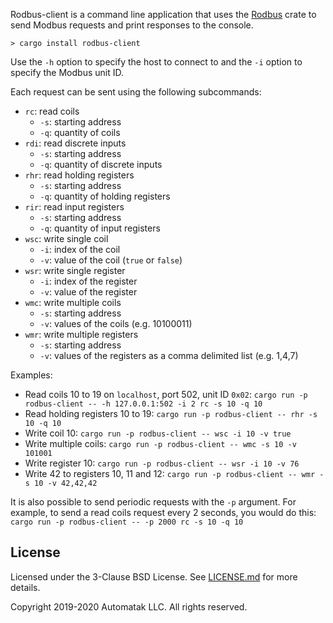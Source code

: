 
Rodbus-client is a command line application that uses the [Rodbus](https://crates.io/crates/rodbus) crate
to send Modbus requests and print responses to the console. 
 
```
> cargo install rodbus-client
```

Use the `-h` option to specify the host to connect to and the `-i` option to
specify the Modbus unit ID.

Each request can be sent using the following subcommands:

- `rc`: read coils
    - `-s`: starting address
    - `-q`: quantity of coils
- `rdi`: read discrete inputs
    - `-s`: starting address
    - `-q`: quantity of discrete inputs
- `rhr`: read holding registers
    - `-s`: starting address
    - `-q`: quantity of holding registers
- `rir`: read input registers
    - `-s`: starting address
    - `-q`: quantity of input registers
- `wsc`: write single coil
    - `-i`: index of the coil
    - `-v`: value of the coil (`true` or `false`)
- `wsr`: write single register
    - `-i`: index of the register
    - `-v`: value of the register
- `wmc`: write multiple coils
    - `-s`: starting address
    - `-v`: values of the coils (e.g. 10100011)
- `wmr`: write multiple registers
    - `-s`: starting address
    - `-v`: values of the registers as a comma delimited list (e.g. 1,4,7)

Examples:

- Read coils 10 to 19 on `localhost`, port 502, unit ID `0x02`: `cargo run -p rodbus-client -- -h
  127.0.0.1:502 -i 2 rc -s 10 -q 10`
- Read holding registers 10 to 19: `cargo run -p rodbus-client -- rhr -s 10 -q 10`
- Write coil 10: `cargo run -p rodbus-client -- wsc -i 10 -v true`
- Write multiple coils: `cargo run -p rodbus-client -- wmc -s 10 -v 101001`
- Write register 10: `cargo run -p rodbus-client -- wsr -i 10 -v 76`
- Write 42 to registers 10, 11 and 12: `cargo run -p rodbus-client -- wmr -s 10
  -v 42,42,42`

It is also possible to send periodic requests with the `-p` argument. For example,
to send a read coils request every 2 seconds, you would do this:
`cargo run -p rodbus-client -- -p 2000 rc -s 10 -q 10`

## License

Licensed under the 3-Clause BSD License. See [LICENSE.md](./LICENSE.md) for more
details.

Copyright 2019-2020 Automatak LLC. All rights reserved.
